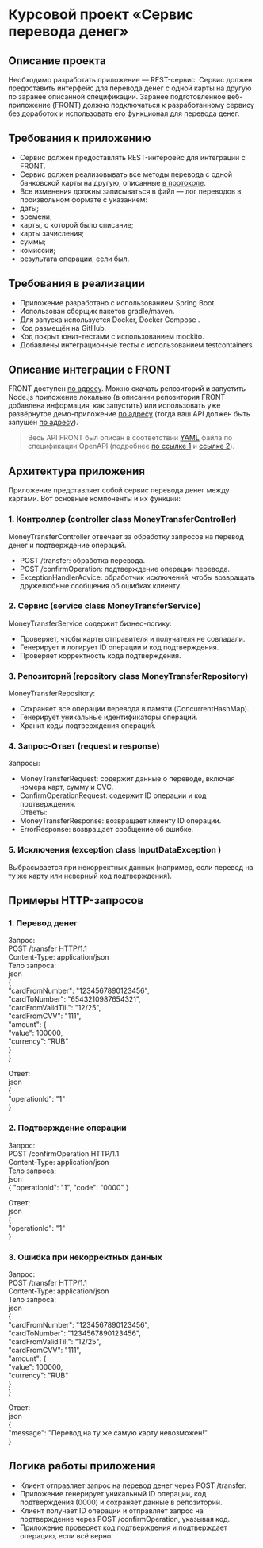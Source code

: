 # Курсовой проект «Сервис перевода денег» #

## Описание проекта

Необходимо разработать приложение — REST-сервис. Сервис должен предоставить интерфейс для перевода денег с одной карты на другую по заранее описанной спецификации.
Заранее подготовленное веб-приложение (FRONT) должно подключаться к разработанному сервису без доработок и использовать его функционал для перевода денег.

## Требования к приложению

- Сервис должен предоставлять REST-интерфейс для интеграции с FRONT.
- Сервис должен реализовывать все методы перевода с одной банковской карты на другую, описанные [в протоколе](https://github.com/netology-code/jd-homeworks/blob/master/diploma/MoneyTransferServiceSpecification.yaml).
- Все изменения должны записываться в файл — лог переводов в произвольном формате с указанием:
- даты;
- времени;
- карты, с которой было списание;
- карты зачисления;
- суммы;
- комиссии;
- результата операции, если был.

## Требования в реализации

- Приложение разработано с использованием Spring Boot.
- Использован сборщик пакетов gradle/maven.
- Для запуска используется Docker, Docker Compose .
- Код размещён на GitHub.
- Код покрыт юнит-тестами с использованием mockito.
- Добавлены интеграционные тесты с использованием testcontainers.


## Описание интеграции с FRONT

FRONT доступен [по адресу](https://github.com/serp-ya/card-transfer). Можно скачать репозиторий и запустить Node.js приложение локально (в описании репозитория FRONT добавлена информация, как запустить) или использовать уже развёрнутое демо-приложение [по адресу](https://serp-ya.github.io/card-transfer/) (тогда ваш API должен быть запущен [по адресу](http://localhost:5500/)).
> Весь API FRONT был описан в соответствии [YAML](https://github.com/netology-code/jd-homeworks/blob/master/diploma/MoneyTransferServiceSpecification.yaml)
файла по спецификации OpenAPI (подробнее [по ссылке 1](https://swagger.io/specification/) и [ссылке 2](https://starkovden.github.io/introduction-openapi-and-swagger.html)).

## Архитектура приложения
Приложение представляет собой сервис перевода денег между картами. Вот основные компоненты и их функции:

### 1. Контроллер (controller class MoneyTransferController)
 MoneyTransferController отвечает за обработку запросов на перевод денег и подтверждение операций.
- POST /transfer: обработка перевода.
- POST /confirmOperation: подтверждение операции перевода.
- ExceptionHandlerAdvice: обработчик исключений, чтобы возвращать дружелюбные сообщения об ошибках клиенту.

### 2. Сервис (service class MoneyTransferService)
 MoneyTransferService содержит бизнес-логику:
- Проверяет, чтобы карты отправителя и получателя не совпадали.
- Генерирует и логирует ID операции и код подтверждения.
- Проверяет корректность кода подтверждения.

### 3. Репозиторий (repository class MoneyTransferRepository)
MoneyTransferRepository:
- Сохраняет все операции перевода в памяти (ConcurrentHashMap).
- Генерирует уникальные идентификаторы операций.
- Хранит коды подтверждения операций.

### 4. Запрос-Ответ (request и response)
Запросы:
- MoneyTransferRequest: содержит данные о переводе, включая номера карт, сумму и CVC.
- ConfirmOperationRequest: содержит ID операции и код подтверждения.  
Ответы:
- MoneyTransferResponse: возвращает клиенту ID операции.
- ErrorResponse: возвращает сообщение об ошибке.

### 5. Исключения (exception class InputDataException )
Выбрасывается при некорректных данных (например, если перевод на ту же карту или неверный код подтверждения).

## Примеры HTTP-запросов

### 1. Перевод денег
Запрос:  
POST /transfer HTTP/1.1  
Content-Type: application/json  
Тело запроса:  
json  
{  
    "cardFromNumber": "1234567890123456",  
    "cardToNumber": "6543210987654321",  
    "cardFromValidTill": "12/25",  
    "cardFromCVV": "111",  
    "amount": {  
        "value": 100000,  
        "currency": "RUB"  
    }  
}  

Ответ:  
json  
{  
    "operationId": "1"  
}  

### 2. Подтверждение операции
Запрос:  
POST /confirmOperation HTTP/1.1  
Content-Type: application/json  
Тело запроса:  
json  
{
    "operationId": "1",
    "code": "0000"
}  

Ответ:  
json  
{  
    "operationId": "1"  
}  

### 3. Ошибка при некорректных данных
Запрос:  
POST /transfer HTTP/1.1  
Content-Type: application/json  
Тело запроса:  
json  
{  
    "cardFromNumber": "1234567890123456",  
    "cardToNumber": "1234567890123456",  
    "cardFromValidTill": "12/25",  
    "cardFromCVV": "111",  
    "amount": {  
        "value": 100000,  
        "currency": "RUB"  
    }  
}  

Ответ:  
json  
{  
    "message": "Перевод на ту же самую карту невозможен!"  
}  
  
## Логика работы приложения
- Клиент отправляет запрос на перевод денег через POST /transfer.
- Приложение генерирует уникальный ID операции, код подтверждения (0000) и сохраняет данные в репозиторий.
- Клиент получает ID операции и отправляет запрос на подтверждение через POST /confirmOperation, указывая код.
- Приложение проверяет код подтверждения и подтверждает операцию, если всё верно.